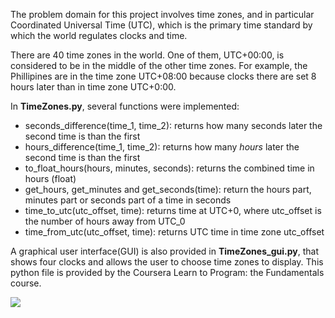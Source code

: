 The problem domain for this project involves time zones, and in particular Coordinated Universal Time (UTC), which is the primary time standard by which the world regulates clocks and time.

There are 40 time zones in the world. One of them, UTC+00:00, is considered to be in the middle of the other time zones. For example, the Phillipines are in the time zone UTC+08:00 because clocks there are set 8 hours later than in time zone UTC+0:00.

In **TimeZones.py**, several functions were implemented:
* seconds_difference(time_1, time_2): returns how many seconds later the second time is than the first
*  hours_difference(time_1, time_2): returns how many *hours* later the second time is than the first
* to_float_hours(hours, minutes, seconds): returns the combined time in hours (float)
* get_hours, get_minutes and get_seconds(time): return the hours part, minutes part or seconds part of a time in seconds
* time_to_utc(utc_offset, time): returns time at UTC+0, where utc_offset is the number of hours away from UTC_0
* time_from_utc(utc_offset, time): returns UTC time in time zone utc_offset

A graphical user interface(GUI) is also provided in **TimeZones_gui.py**, that shows four clocks and allows the user to choose time zones to display. This python file is provided by the Coursera Learn to Program: the Fundamentals course.  

<img src="https://github.com/YingXie24/images/blob/master/Python-1-TimeZones.PNG">
